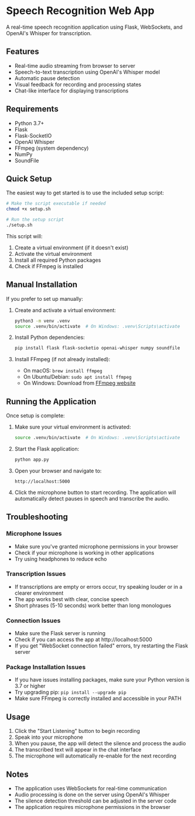 # Speech Recognition Web App

A real-time speech recognition application using Flask, WebSockets, and OpenAI's Whisper for transcription.

## Features

- Real-time audio streaming from browser to server
- Speech-to-text transcription using OpenAI's Whisper model
- Automatic pause detection
- Visual feedback for recording and processing states
- Chat-like interface for displaying transcriptions

## Requirements

- Python 3.7+
- Flask
- Flask-SocketIO
- OpenAI Whisper
- FFmpeg (system dependency)
- NumPy
- SoundFile

## Quick Setup

The easiest way to get started is to use the included setup script:

```bash
# Make the script executable if needed
chmod +x setup.sh

# Run the setup script
./setup.sh
```

This script will:
1. Create a virtual environment (if it doesn't exist)
2. Activate the virtual environment
3. Install all required Python packages
4. Check if FFmpeg is installed

## Manual Installation

If you prefer to set up manually:

1. Create and activate a virtual environment:
   ```bash
   python3 -m venv .venv
   source .venv/bin/activate  # On Windows: .venv\Scripts\activate
   ```

2. Install Python dependencies:
   ```bash
   pip install flask flask-socketio openai-whisper numpy soundfile
   ```

3. Install FFmpeg (if not already installed):
   - On macOS: `brew install ffmpeg`
   - On Ubuntu/Debian: `sudo apt install ffmpeg`
   - On Windows: Download from [FFmpeg website](https://ffmpeg.org/download.html)

## Running the Application

Once setup is complete:

1. Make sure your virtual environment is activated:
   ```bash
   source .venv/bin/activate  # On Windows: .venv\Scripts\activate
   ```

2. Start the Flask application:
   ```bash
   python app.py
   ```

3. Open your browser and navigate to:
   ```
   http://localhost:5000
   ```

4. Click the microphone button to start recording. The application will automatically detect pauses in speech and transcribe the audio.

## Troubleshooting

### Microphone Issues
- Make sure you've granted microphone permissions in your browser
- Check if your microphone is working in other applications
- Try using headphones to reduce echo

### Transcription Issues
- If transcriptions are empty or errors occur, try speaking louder or in a clearer environment
- The app works best with clear, concise speech
- Short phrases (5-10 seconds) work better than long monologues

### Connection Issues
- Make sure the Flask server is running
- Check if you can access the app at http://localhost:5000
- If you get "WebSocket connection failed" errors, try restarting the Flask server

### Package Installation Issues
- If you have issues installing packages, make sure your Python version is 3.7 or higher
- Try upgrading pip: `pip install --upgrade pip`
- Make sure FFmpeg is correctly installed and accessible in your PATH

## Usage

1. Click the "Start Listening" button to begin recording
2. Speak into your microphone
3. When you pause, the app will detect the silence and process the audio
4. The transcribed text will appear in the chat interface
5. The microphone will automatically re-enable for the next recording

## Notes

- The application uses WebSockets for real-time communication
- Audio processing is done on the server using OpenAI's Whisper
- The silence detection threshold can be adjusted in the server code
- The application requires microphone permissions in the browser 